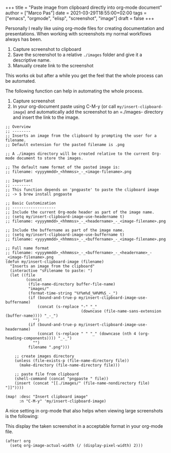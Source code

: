 +++
title = "Paste image from clipboard directly into org-mode document"
author = ["Marco Pas"]
date = 2021-03-29T18:55:00+02:00
tags = ["emacs", "orgmode", "elisp", "screenshot", "image"]
draft = false
+++

Personally I really like using org-mode files for creating documentation and presentations.
When working with screenshots my normal workflows always has been.

1.  Capture screenshot to clipboard
2.  Save the screenshot to a relative `./images` folder and give it a descriptive name.
3.  Manually create link to the screenshot

This works ok but after a while you get the feel that the whole process can be automated.

The following function can help in automating the whole process.

1.  Capture screenshot
2.  In your org-document paste using C-M-y (or call `my/insert-clipboard-image`) and automatically add the screenshot to an =./images- directory and insert the link to the image.

<!--listend-->

```emacs-lisp
;; Overview
;; --------
;; Inserts an image from the clipboard by prompting the user for a filename.
;; Default extension for the pasted filename is .png

;; A ./images directory will be created relative to the current Org-mode document to store the images.

;; The default name format of the pasted image is:
;; filename: <yyyymmdd>_<hhmmss>_-_<image-filename>.png

;; Important
;; --------
;; This function depends on 'pngpaste' to paste the clipboard image
;; -> $ brew install pngpaste

;; Basic Customization
;; -------------------
;; Include the current Org-mode header as part of the image name.
;; (setq my/insert-clipboard-image-use-headername t)
;; filename: <yyyymmdd>_<hhmmss>_-_<headername>_-_<image-filename>.png

;; Include the buffername as part of the image name.
;; (setq my/insert-clipboard-image-use-buffername t)
;; filename: <yyyymmdd>_<hhmmss>_-_<buffername>_-_<image-filename>.png

;; Full name format
;; filename: <yyyymmdd>_<hhmmss>_-_<buffername>_-_<headername>_-_<image-filename>.png
(defun my/insert-clipboard-image (filename)
  "Inserts an image from the clipboard"
  (interactive "sFilename to paste: ")
  (let ((file
         (concat
          (file-name-directory buffer-file-name)
          "images/"
          (format-time-string "%Y%m%d_%H%M%S_-_")
          (if (bound-and-true-p my/insert-clipboard-image-use-buffername)
              (concat (s-replace "-" "_"
                                 (downcase (file-name-sans-extension (buffer-name)))) "_-_")
            "")
          (if (bound-and-true-p my/insert-clipboard-image-use-headername)
              (concat (s-replace " " "_" (downcase (nth 4 (org-heading-components)))) "_-_")
            "")
          filename ".png")))

    ;; create images directory
    (unless (file-exists-p (file-name-directory file))
      (make-directory (file-name-directory file)))

    ;; paste file from clipboard
    (shell-command (concat "pngpaste " file))
    (insert (concat "[[./images/" (file-name-nondirectory file) "]]"))))

(map! :desc "Insert clipboard image"
      :n "C-M-y" 'my/insert-clipboard-image)
```

A nice setting in org-mode that also helps when viewing large screenshots is the following:

This display the taken screenshot in a acceptable format in your org-mode file.

```emacs-lisp
(after! org
  (setq org-image-actual-width (/ (display-pixel-width) 2)))
```
